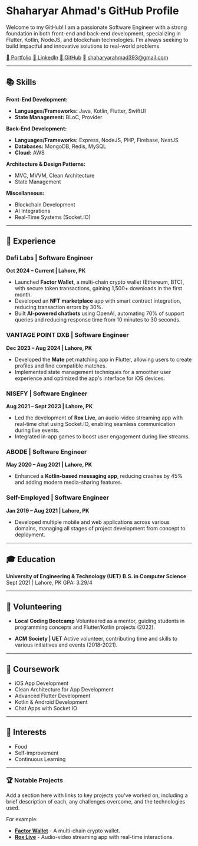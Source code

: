 # Shaharyar Ahmad's GitHub Profile

Welcome to my GitHub! I am a passionate Software Engineer with a strong foundation in both front-end and back-end development, specializing in Flutter, Kotlin, NodeJS, and blockchain technologies. I'm always seeking to build impactful and innovative solutions to real-world problems.

[📎 Portfolio](https://v0-shaharyar-ahmad-portfolio.vercel.app/)
[🔗 LinkedIn](https://www.linkedin.com/in/shaharyar-ahmad-125755199/)
[🔗 GitHub](https://github.com/shehrii9)
📧 [shaharyarahmad393@gmail.com](mailto:shaharyarahmad393@gmail.com)

---

## 📚 Skills

**Front-End Development:**

* **Languages/Frameworks:** Java, Kotlin, Flutter, SwiftUI
* **State Management:** BLoC, Provider

**Back-End Development:**

* **Languages/Frameworks:** Express, NodeJS, PHP, Firebase, NestJS
* **Databases:** MongoDB, Redis, MySQL
* **Cloud:** AWS

**Architecture & Design Patterns:**

* MVC, MVVM, Clean Architecture
* State Management

**Miscellaneous:**

* Blockchain Development
* AI Integrations
* Real-Time Systems (Socket.IO)

---

## 💼 Experience

### Dafi Labs | Software Engineer

**Oct 2024 – Current | Lahore, PK**

* Launched **Factor Wallet**, a multi-chain crypto wallet (Ethereum, BTC), with secure token transactions, gaining 1,500+ downloads in the first month.
* Developed an **NFT marketplace** app with smart contract integration, reducing transaction errors by 30%.
* Built **AI-powered chatbots** using OpenAI, automating 70% of support queries and reducing response time from 10 minutes to 30 seconds.

### VANTAGE POINT DXB | Software Engineer

**Dec 2023 – Aug 2024 | Lahore, PK**

* Developed the **Mate** pet matching app in Flutter, allowing users to create profiles and find compatible matches.
* Implemented state management techniques for a smoother user experience and optimized the app's interface for iOS devices.

### NISEFY | Software Engineer

**Aug 2021 – Sept 2023 | Lahore, PK**

* Led the development of **Rox Live**, an audio-video streaming app with real-time chat using Socket.IO, enabling seamless communication during live events.
* Integrated in-app games to boost user engagement during live streams.

### ABODE | Software Engineer

**May 2020 – Aug 2021 | Lahore, PK**

* Enhanced a **Kotlin-based messaging app**, reducing crashes by 45% and adding modern media-sharing features.

### Self-Employed | Software Engineer

**Jan 2019 – Aug 2021 | Lahore, PK**

* Developed multiple mobile and web applications across various domains, managing all stages of project development from concept to deployment.

---

## 🎓 Education

**University of Engineering & Technology (UET)**
**B.S. in Computer Science**
Sept 2021 | Lahore, PK
GPA: 3.29/4

---

## 🤝 Volunteering

* **Local Coding Bootcamp**
  Volunteered as a mentor, guiding students in programming concepts and Flutter/Kotlin projects (2022).

* **ACM Society | UET**
  Active volunteer, contributing time and skills to various initiatives and events (2018-2021).

---

## 📖 Coursework

* iOS App Development
* Clean Architecture for App Development
* Advanced Flutter Development
* Kotlin & Android Development
* Chat Apps with Socket.IO

---

## 🌱 Interests

* Food
* Self-improvement
* Continuous Learning

---

### 🏆 Notable Projects

Add a section here with links to key projects you've worked on, including a brief description of each, any challenges overcome, and the technologies used.

For example:

* **[Factor Wallet](#)** - A multi-chain crypto wallet.
* **[Rox Live](#)** - Audio-video streaming app with real-time interactions.
